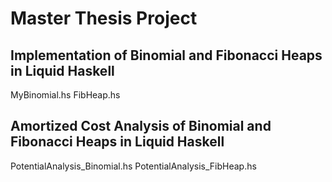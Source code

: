 # Master Thesis Project

## Implementation of Binomial and Fibonacci Heaps in Liquid Haskell

MyBinomial.hs
FibHeap.hs

## Amortized Cost Analysis of Binomial and Fibonacci Heaps in Liquid Haskell

PotentialAnalysis_Binomial.hs 
PotentialAnalysis_FibHeap.hs
